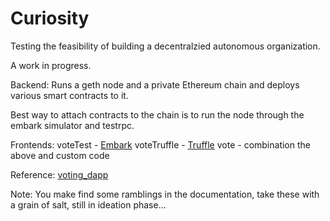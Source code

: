 # Curiosity
Testing the feasibility of building a decentralzied autonomous organization.

A work in progress.


Backend:
Runs a geth node and a private Ethereum chain and deploys various smart contracts to it. 

Best way to attach contracts to the chain is to run the node through the embark simulator and testrpc.

Frontends:
voteTest - [Embark](https://www.npmjs.com/package/embark)
voteTruffle - [Truffle](http://truffleframework.com/)
vote - combination the above and custom code

Reference:
[voting_dapp](https://github.com/maheshmurthy/ethereum_voting_dapp)


Note: You make find some ramblings in the documentation, take these with a grain of salt, still in ideation phase...